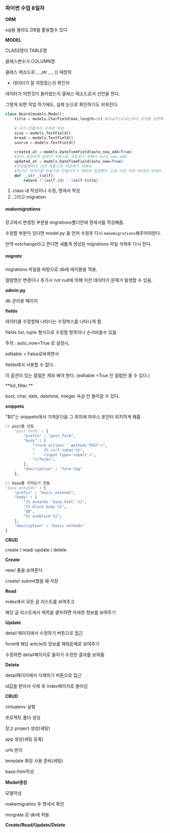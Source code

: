 ### 파이썬 수업 8일차

**ORM**

sql을 몰라도 DB를 활용할수 있다



**MODEL**

CLASS명이 TABLE명

클래스변수가  COLUMN명

클래스 메소드로 _ _str _ _ ()  재정의

- 데이터가 잘 저장됬는지 확인차

  

 데이터가 어떤것이 들어왔는지 클래스 메소드로서 선언을 한다. 

그렇게 되면 작업 하기에도, 실제 눈으로 확인하기도 쉬워진다.



```python
class Board(models.Model):
    title = models.CharField(max_length=10) #CharField는최대 글자를 설정해 주어야 한다.    
    
    # 내가 만들어서 가져온 부분
    size = models.TextField()
    bread = models.TextField()
    source = models.TextField()
    
    created_at = models.DateTimeField(auto_now_add=True)
    #글이 생성되면 날짜가 자동으로 저장되기 위해서 auto_now_add
    updated_at = models.DateTimeField(auto_now=True)
    #수정될때마다 시간 자동으로 저장하기 위해서
    #장고는 아이디를 자동으로 만들어주기 때문에 컬럼명만 신경 쓰면 되며 VO생성 안해도 된다.
    def __str__(self):
        return f'{self.id} : {self.title}'
```

1. class 내 작성이나 수정, 명세서 작성
2. 그리고 migration



##### makemigrations


장고에서 변경된 부분을 migrations폴더안에 명세서를 작성해줌.

수정할 부분이 있다면 model.py 을 먼저 수정후 다시 `makemigrations`해주어야한다.

만약 notchange라고 뜬다면 새롭게 생성된 migrations 파일 삭제후 다시 한다.



##### migrate

migrations 파일을 바탕으로 db에 테이블을 적용.

컬럼명은 변경이나 추가시 not null에 의해 이전 데이터가 문제가 발생할 수 있음.



**admin.py**

db 관리용 페이지



**fields** 

데이터를 수정할때 나타나는 수정박스를 나타나게 함.

fields list, tuple 형식으로 수정할 항목이나 순서바꿀수 있음

주의 : auto_now=True 로 설정시, 

 editable = False로바뀌면서

fields에서 사용할 수 없다. 

이 옵션이 있는 컬럼은 제외 해야 한다.  (editable =True 인 컬럼만 올 수 있다.)



**list_filter **

bool, char, date, datetime, integer 속성 만 들어갈 수 있다.



**snippets**

"$0"는 snippets에서 가져온다음 그 위치에 마우스 포인터 위치하게 해줌

```py
// post폼 만듬
	"post_form" : {
		"prefix" : "post_form",
		"body" : [
			"<form action='' method='POST'>",
			"    {% csrf_token %}",
			"    <input type='submit'>",
			"</form>",
		],
		"description" : "form tag"
	},
	
// base폼 가져오기 만듬
"base_extends" : {
	"prefix" : "basic_extends",
	"body" : [
		"{% extends 'base.html' %}",
		"{% block body %}",
		"$0",
		"{% endblock %}",
	],
	"description" : "basic extends"
}
```



**CRUD**

create / read/ update / delete



**Create**

new/ 폼을 보여준다

create/ submit했을 떄 저장



**Read**

index에서 모든 글 리스트를 보여주고

해당 글 리스트에서 제목을 클릭하면 자세한 정보를 보여주기



**Update**

detail 페이지에서 수정하기 버튼으로 접근

form에 해당 article의 정보를 채워둔채로 보여주기

수정하면 detail페이지로 들어가 수정한 결과를 보여줌



**Delete**

detail페이지에서 삭제하기 버튼으로 접근

id값을 받아서 삭제 후 index페이지로 돌아감





**CRUD**

virtualenv 실행

프로젝트 폴더 생성

장고 project 생성(세팅)

app 생성(세팅 등록)

urls 분리

template 확장 사용 준비(세팅)

base.html작성

**Model생성**

모델작성

makemigratios 후 명세서 확인

mingrate 로 db에 적용

**Create/Read/Update/Delete**